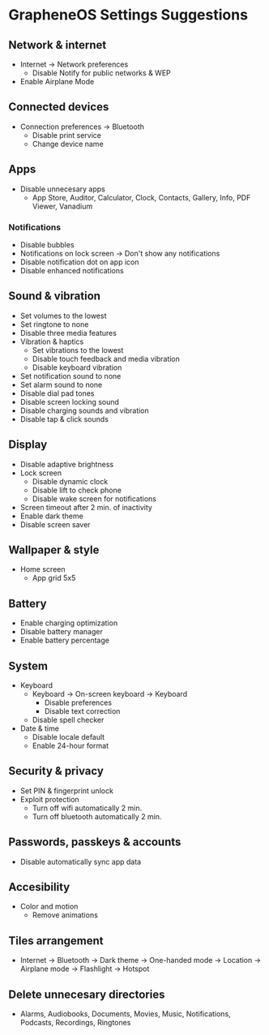 # GrapheneOS Settings Suggestions
## Network & internet
- Internet -> Network preferences
	- Disable Notify for public networks & WEP
- Enable Airplane Mode
## Connected devices
- Connection preferences -> Bluetooth
	- Disable print service
	- Change device name
## Apps
- Disable unnecesary apps
	- App Store, Auditor, Calculator, Clock, Contacts, Gallery, Info, PDF Viewer, Vanadium
### Notifications
- Disable bubbles
- Notifications on lock screen -> Don't show any notifications
- Disable notification dot on app icon
- Disable enhanced notifications
## Sound & vibration
- Set volumes to the lowest
- Set ringtone to none
- Disable three media features
- Vibration & haptics
	- Set vibrations to the lowest
	- Disable touch feedback and media vibration
	- Disable keyboard vibration
- Set notification sound to none
- Set alarm sound to none
- Disable dial pad tones
- Disable screen locking sound
- Disable charging sounds and vibration
- Disable tap & click sounds
## Display
- Disable adaptive brightness
- Lock screen
	- Disable dynamic clock
	- Disable lift to check phone
	- Disable wake screen for notifications
- Screen timeout after 2 min. of inactivity
- Enable dark theme
- Disable screen saver
## Wallpaper & style
- Home screen
	- App grid 5x5
## Battery
- Enable charging optimization
- Disable battery manager
- Enable battery percentage
## System
- Keyboard
	- Keyboard -> On-screen keyboard -> Keyboard
		- Disable preferences
		- Disable text correction
	- Disable spell checker
- Date & time
	- Disable locale default
	- Enable 24-hour format
## Security & privacy
- Set PIN & fingerprint unlock
- Exploit protection
	- Turn off wifi automatically 2 min.
	- Turn off bluetooth automatically 2 min.
## Passwords, passkeys & accounts
- Disable automatically sync app data
## Accesibility
- Color and motion
	- Remove animations
## Tiles arrangement
- Internet -> Bluetooth -> Dark theme -> One-handed mode -> Location -> Airplane mode -> Flashlight -> Hotspot
## Delete unnecesary directories
- Alarms, Audiobooks, Documents, Movies, Music, Notifications, Podcasts, Recordings, Ringtones
